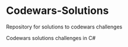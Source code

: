 # Codewars-Solutions
Repository for solutions to codewars challenges

Codewars solutions challenges in C#
